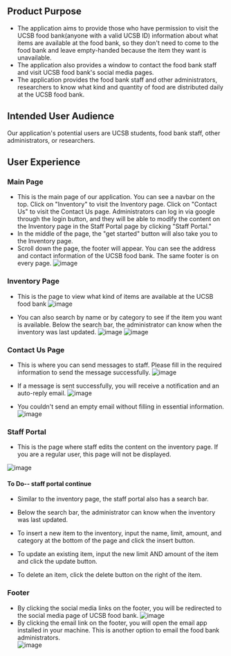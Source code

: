 ## Product Purpose
- The application aims to provide those who have permission to visit the UCSB food bank(anyone with a valid UCSB ID) information about what items are available at the food bank, so they don't need to come to the food bank and leave empty-handed because the item they want is unavailable.
- The application also provides a window to contact the food bank staff and visit UCSB food bank's social media pages.
- The application provides the food bank staff and other administrators, researchers to know what kind and quantity of food are distributed daily at the UCSB food bank.

## Intended User Audience

Our application's potential users are UCSB students, food bank staff, other administrators, or researchers.

## User Experience

### Main Page
- This is the main page of our application. You can see a navbar on the top. Click on "Inventory" to visit the Inventory page. Click on "Contact Us" to visit the Contact Us page. Administrators can log in via google through the login button, and they will be able to modify the content on the Inventory page in the Staff Portal page by clicking "Staff Portal."
- In the middle of the page, the "get started" button will also take you to the Inventory page.
- Scroll down the page, the footer will appear. You can see the address and contact information of the UCSB food bank. The same footer is on every page.
![image](https://user-images.githubusercontent.com/72473351/119703180-23d4d300-be0b-11eb-8a47-4ec4535b3dbd.png)

### Inventory Page
- This is the page to view what kind of items are available at the UCSB food bank
![image](https://user-images.githubusercontent.com/72473351/119703323-48c94600-be0b-11eb-842f-7015f8711241.png)

- You can also search by name or by category to see if the item you want is available. Below the search bar, the administrator can know when the inventory was last updated.
![image](https://user-images.githubusercontent.com/72473351/119704395-74006500-be0c-11eb-81eb-c92a1bb20f00.png)
![image](https://user-images.githubusercontent.com/72473351/119704469-8aa6bc00-be0c-11eb-8fb4-bec9ff4da1eb.png)

### Contact Us Page
- This is where you can send messages to staff. Please fill in the required information to send the message successfully.
![image](https://user-images.githubusercontent.com/72473351/119703293-3fd87480-be0b-11eb-9741-7e890ce96465.png)

- If a message is sent successfully, you will receive a notification and an auto-reply email.
![image](https://user-images.githubusercontent.com/72473351/119706697-29341c80-be0f-11eb-9b77-79920b7cbf3d.png)

- You couldn't send an empty email without filling in essential information.
![image](https://user-images.githubusercontent.com/72473351/119706609-102b6b80-be0f-11eb-91b6-1a9aeef8d4a3.png)

### Staff Portal
- This is the page where staff edits the content on the inventory page. If you are a regular user, this page will not be displayed.

![image](https://user-images.githubusercontent.com/72473351/119703718-ae1d3700-be0b-11eb-928c-26b0416eea01.png)
#### To Do-- staff portal continue

- Similar to the inventory page, the staff portal also has a search bar.
- Below the search bar, the administrator can know when the inventory was last updated.


- To insert a new item to the inventory, input the name, limit, amount, and category at the bottom of the page and click the insert button.

- To update an existing item, input the new limit AND amount of the item and click the update button.

- To delete an item, click the delete button on the right of the item.



### Footer
- By clicking the social media links on the footer, you will be redirected to the social media page of UCSB food bank.
![image](https://user-images.githubusercontent.com/72473351/119704919-06086d80-be0d-11eb-8552-a16de7c8868d.png)
- By clicking the email link on the footer, you will open the email app installed in your machine. This is another option to email the food bank administrators.</br>
![image](https://user-images.githubusercontent.com/72473351/119705037-2a644a00-be0d-11eb-81ca-249d800a9a21.png)

